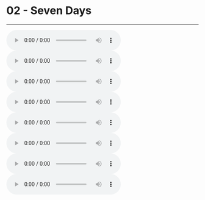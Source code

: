 # 02 - Seven Days

---


![](02%20-%20Seven%20Days_Bass.mid)
![](02%20-%20Seven%20Days_Drums.mid)
![](02%20-%20Seven%20Days_Guitar.mid)
![](02%20-%20Seven%20Days_Kick%20Drum.mid)
![](02%20-%20Seven%20Days_Percussion.mid)
![](02%20-%20Seven%20Days_Piano.mid)
![](02%20-%20Seven%20Days_Strings.mid)
![](02%20-%20Seven%20Days_Voice.mid)